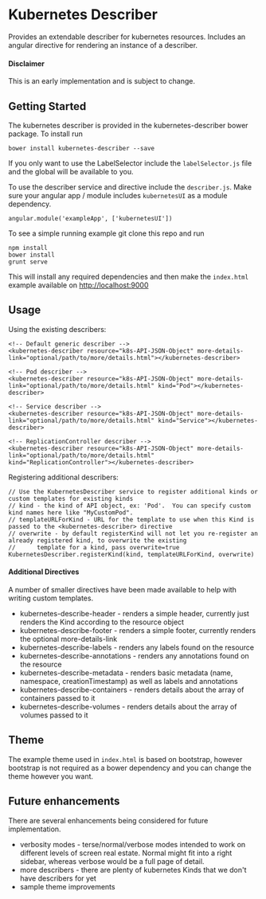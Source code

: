 Kubernetes Describer
====================

Provides an extendable describer for kubernetes resources. Includes an angular directive for rendering an instance of a describer.

#### Disclaimer
This is an early implementation and is subject to change. 

Getting Started
---------------

The kubernetes describer is provided in the kubernetes-describer bower package. To install run

```
bower install kubernetes-describer --save
```

If you only want to use the LabelSelector include the `labelSelector.js` file and the global will be available to you.

To use the describer service and directive include the `describer.js`. Make sure your angular app / module includes `kubernetesUI` as a module dependency.

```
angular.module('exampleApp', ['kubernetesUI'])
```

To see a simple running example git clone this repo and run

```
npm install
bower install
grunt serve
```

This will install any required dependencies and then make the `index.html` example available on [http://localhost:9000](http://localhost:9000)

Usage
-----

Using the existing describers:

```
<!-- Default generic describer -->
<kubernetes-describer resource="k8s-API-JSON-Object" more-details-link="optional/path/to/more/details.html"></kubernetes-describer>

<!-- Pod describer -->
<kubernetes-describer resource="k8s-API-JSON-Object" more-details-link="optional/path/to/more/details.html" kind="Pod"></kubernetes-describer>

<!-- Service describer -->
<kubernetes-describer resource="k8s-API-JSON-Object" more-details-link="optional/path/to/more/details.html" kind="Service"></kubernetes-describer>

<!-- ReplicationController describer -->
<kubernetes-describer resource="k8s-API-JSON-Object" more-details-link="optional/path/to/more/details.html" kind="ReplicationController"></kubernetes-describer>
```

Registering additional describers:

```
// Use the KubernetesDescriber service to register additional kinds or custom templates for existing kinds
// kind - the kind of API object, ex: 'Pod'.  You can specify custom kind names here like "MyCustomPod".
// templateURLForKind - URL for the template to use when this Kind is passed to the <kubernetes-describer> directive
// overwrite - by default registerKind will not let you re-register an already registered kind, to overwrite the existing
//      template for a kind, pass overwrite=true
KubernetesDescriber.registerKind(kind, templateURLForKind, overwrite)
```
#### Additional Directives

A number of smaller directives have been made available to help with writing custom templates.

* kubernetes-describe-header - renders a simple header, currently just renders the Kind according to the resource object
* kubernetes-describe-footer - renders a simple footer, currently renders the optional more-details-link
* kubernetes-describe-labels - renders any labels found on the resource
* kubernetes-describe-annotations - renders any annotations found on the resource
* kubernetes-describe-metadata - renders basic metadata (name, namespace, creationTimestamp) as well as labels and annotations
* kubernetes-describe-containers - renders details about the array of containers passed to it
* kubernetes-describe-volumes - renders details about the array of volumes passed to it

Theme
-----

The example theme used in `index.html` is based on bootstrap, however bootstrap is not required as a bower dependency and you can change the theme however you want.

Future enhancements
-------------------

There are several enhancements being considered for future implementation.

* verbosity modes - terse/normal/verbose modes intended to work on different levels of screen real estate. Normal might fit into a right sidebar, whereas verbose would be a full page of detail.
* more describers - there are plenty of kubernetes Kinds that we don't have describers for yet
* sample theme improvements